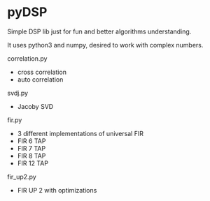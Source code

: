 # pyDSP
Simple DSP lib just for fun and better algorithms understanding.

It uses python3 and numpy, desired to work with complex numbers.

correlation.py
- cross correlation
- auto correlation

svdj.py
- Jacoby SVD

fir.py
- 3 different implementations of universal FIR
- FIR 6 TAP
- FIR 7 TAP
- FIR 8 TAP
- FIR 12 TAP

fir_up2.py
- FIR UP 2 with optimizations
